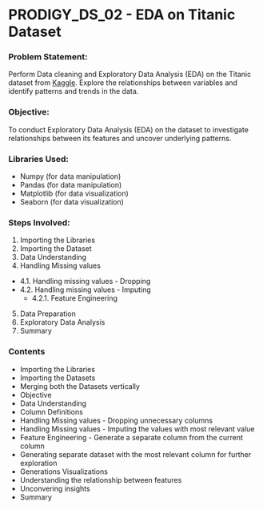 # PRODIGY_DS_02 - EDA on Titanic Dataset

### Problem Statement:
Perform Data cleaning and Exploratory Data Analysis (EDA) on the Titanic dataset from [Kaggle](https://www.kaggle.com/c/titanic/dat). Explore the relationships between variables and identify patterns and trends in the data.

### Objective:
To conduct Exploratory Data Analysis (EDA) on the dataset to investigate relationships between its features and uncover underlying patterns.

### Libraries Used:
- Numpy (for data manipulation)
- Pandas (for data manipulation)
- Matplotlib (for data visualization)
- Seaborn (for data visualization)

### Steps Involved:
1. Importing the Libraries
2. Importing the Dataset
3. Data Understanding
4. Handling Missing values
- 4.1. Handling missing values - Dropping
 - 4.2. Handling missing values - Imputing
    - 4.2.1. Feature Engineering
5. Data Preparation
6. Exploratory Data Analysis
7. Summary

### Contents
- Importing the Libraries
- Importing the Datasets
- Merging both the Datasets vertically
- Objective
- Data Understanding
- Column Definitions
- Handling Missing values - Dropping unnecessary columns
- Handling Missing values - Imputing the values with most relevant value
- Feature Engineering - Generate a separate column from the current column
- Generating separate dataset with the most relevant column for further exploration
- Generations Visualizations
- Understanding the relationship between features
- Unconvering insights
- Summary
